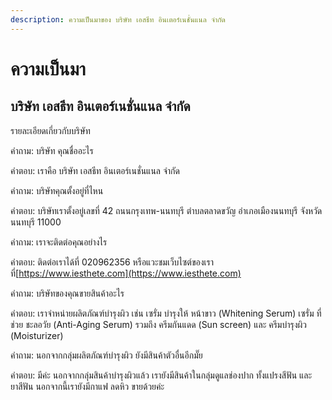 ```yaml
---
description: ความเป็นมาของ บริษัท เอสธีท อินเตอร์เนชั่นแนล จำกัด
---
```


# ความเป็นมา

## บริษัท เอสธีท อินเตอร์เนชั่นแนล จำกัด

รายละเอียดเกี่ยวกับบริษัท

คำถาม: บริษัท คุณชื่ออะไร

คำตอบ: เราคือ บริษัท เอสธีท อินเตอร์เนชั่นแนล จำกัด

คำถาม: บริษัทคุณตั้งอยู่ที่ไหน

คำตอบ: บริษัทเราตั้งอยู่เลขที่ 42 ถนนกรุงเทพ-นนทบุรี ตำบลตลาดขวัญ อำเภอเมืองนนทบุรี จังหวัดนนทบุรี 11000

คำถาม: เราจะติดต่อคุณอย่างไร

คำตอบ: ติดต่อเราได้ที่ 020962356 หรือแวะชมเว็บไซต์ของเราที่[https://www.iesthete.com](https://www.iesthete.com)

คำถาม: บริษัทของคุณขายสินค้าอะไร

คำตอบ: เราจำหน่ายผลิตภัณฑ์บำรุงผิว เช่น เซรั่ม บำรุงให้ หน้าขาว (Whitening Serum) เซรั่ม ที่ช่วย ชะลอวัย (Anti-Aging Serum) รวมถึง ครีมกันแดด (Sun screen) และ ครีมบำรุงผิว (Moisturizer)

คำถาม: นอกจากกลุ่มผลิตภัณฑ์บำรุงผิว ยังมีสินค้าตัวอื่นอีกมั๊ย

คำตอบ: มีค่ะ นอกจากกลุ่มสินค้าบำรุงผิวแล้ว เรายังมีสินค้าในกลุ่มดูแลช่องปาก ทั้งแปรงสีฟัน และ ยาสีฟัน นอกจากนี้เรายังมีกาแฟ ลดหิว ขายด้วยค่ะ
